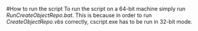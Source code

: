 #How to run the script
To run the script on a 64-bit machine simply run *RunCreateObjectRepo.bat*.  This is because in order to run *CreateObjectRepo.vbs* correctly, cscript.exe has to be run in 32-bit mode.